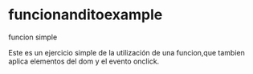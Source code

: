 # funcionanditoexample
funcion simple

Este es un ejercicio simple de la utilización de una funcion,que tambien aplica elementos del dom y el evento onclick.
